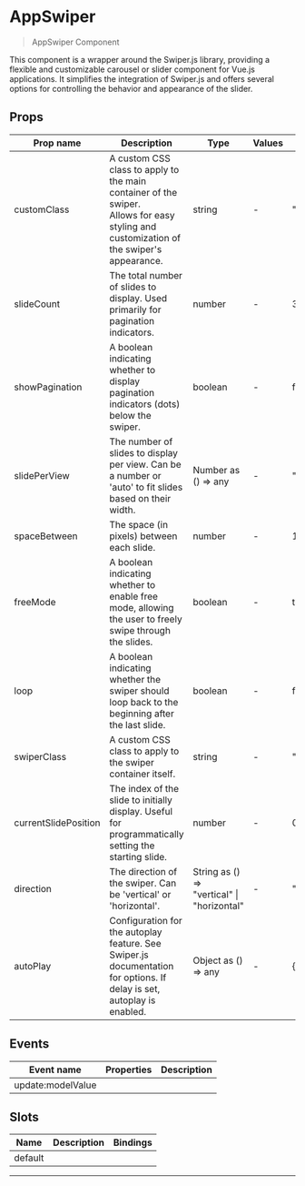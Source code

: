 # AppSwiper

> AppSwiper Component

This component is a wrapper around the Swiper.js library, providing a flexible and customizable
carousel or slider component for Vue.js applications. It simplifies the integration of Swiper.js
and offers several options for controlling the behavior and appearance of the slider.

## Props

| Prop name            | Description                                                                                                                                 | Type                                          | Values | Default      |
| -------------------- | ------------------------------------------------------------------------------------------------------------------------------------------- | --------------------------------------------- | ------ | ------------ |
| customClass          | A custom CSS class to apply to the main container of the swiper.<br/> Allows for easy styling and customization of the swiper's appearance. | string                                        | -      | ""           |
| slideCount           | The total number of slides to display. Used primarily for pagination indicators.                                                            | number                                        | -      | 3            |
| showPagination       | A boolean indicating whether to display pagination indicators (dots) below the swiper.                                                      | boolean                                       | -      | false        |
| slidePerView         | The number of slides to display per view. Can be a number or 'auto' to fit slides based on their width.                                     | Number as () =&gt; any                        | -      | "auto"       |
| spaceBetween         | The space (in pixels) between each slide.                                                                                                   | number                                        | -      | 15           |
| freeMode             | A boolean indicating whether to enable free mode, allowing the user to freely swipe through the slides.                                     | boolean                                       | -      | true         |
| loop                 | A boolean indicating whether the swiper should loop back to the beginning after the last slide.                                             | boolean                                       | -      | false        |
| swiperClass          | A custom CSS class to apply to the swiper container itself.                                                                                 | string                                        | -      | "pr-6"       |
| currentSlidePosition | The index of the slide to initially display. Useful for programmatically setting the starting slide.                                        | number                                        | -      | 0            |
| direction            | The direction of the swiper. Can be 'vertical' or 'horizontal'.                                                                             | String as () =&gt; "vertical" \| "horizontal" | -      | "horizontal" |
| autoPlay             | Configuration for the autoplay feature. See Swiper.js documentation for options. If delay is set, autoplay is enabled.                      | Object as () =&gt; any                        | -      | {}           |

## Events

| Event name        | Properties | Description |
| ----------------- | ---------- | ----------- |
| update:modelValue |            |

## Slots

| Name    | Description | Bindings |
| ------- | ----------- | -------- |
| default |             |          |

---
